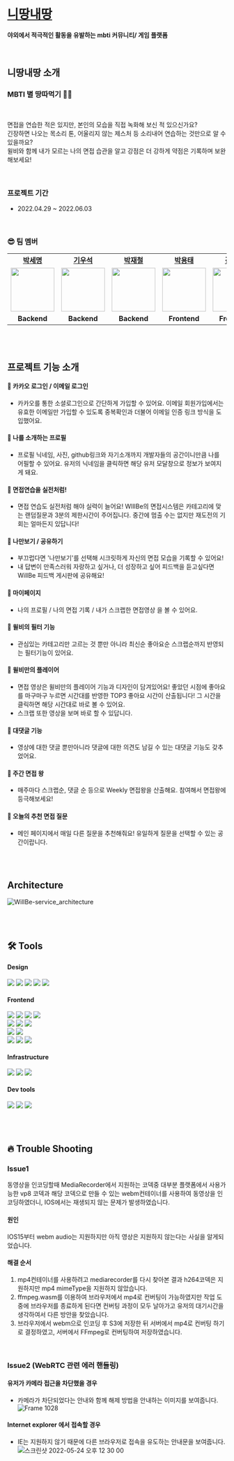 # [니땅내땅](https://dev.ddangddang.site/)

<b>야외에서 적극적인 활동을 유발하는 mbti 커뮤니티/ 게임 플랫폼</b>

<br />

## 니땅내땅 소개

### MBTI 별 땅따먹기 👨‍💻

<br />

면접을 연습한 적은 있지만, 본인의 모습을 직접 녹화해 보신 적 있으신가요?<br/>
긴장하면 나오는 목소리 톤, 어울리지 않는 제스처 등 소리내어 연습하는 것만으로 알 수 있을까요?<br/>
윌비와 함께 내가 모르는 나의 면접 습관을 알고 강점은 더 강하게 약점은 기록하며 보완해보세요!

<br/>

### 프로젝트 기간

- 2022.04.29 ~ 2022.06.03

<br/>

### 😎 팀 멤버

<table>
   <tr>
    <td align="center"><b><a href="https://github.com/diasm3">박세명</a></b></td>
    <td align="center"><b><a href="https://github.com/moto4321">기우석</a></b></td>
     <td align="center"><b><a href="https://github.com/reload1bronze">박재철</a></b></td>
    <td align="center"><b><a href="https://github.com/piggggggggy">박용태</a></b></td>
    <td align="center"><b><a href="https://github.com/pol-dev-shinroo">김재혁</a></b></td>
  </tr>
  <tr>
    <td align="center"><a href="https://github.com/llama-ste"><img src="https://avatars.githubusercontent.com/u/56494905?v=4" width="100px" /></a></td>
     <td align="center"><a href="https://github.com/llama-ste"><img src="https://avatars.githubusercontent.com/u/67586085?v=4" width="100px" /></a></td>
     <td align="center"><a href="https://github.com/llama-ste"><img src="https://avatars.githubusercontent.com/u/55050662?v=4" width="100px" /></a></td>
     <td align="center"><a href="https://github.com/llama-ste"><img src="https://avatars.githubusercontent.com/u/83635051?v=4" width="100px" /></a></td>
     <td align="center"><a href="https://github.com/llama-ste"><img src="https://github.com/pol-dev-shinroo" width="100px" /></a></td>
    
  </tr>
  <tr>
    <td align="center"><b>Backend</b></td>
    <td align="center"><b>Backend</b></td>
    <td align="center"><b>Backend</b></td>
     <td align="center"><b>Frontend</b></td>
    <td align="center"><b>Frontend</b></td>
  </tr>
</table>

<br/>
<br/>

## 프로젝트 기능 소개

#### 🐰 카카오 로그인 / 이메일 로그인

- 카카오를 통한 소셜로그인으로 간단하게 가입할 수 있어요. 이메일 회원가입에서는 유효한 이메일만 가입할 수 있도록 중복확인과 더불어 이메일 인증 링크 방식을 도입했어요.

#### 🦊 나를 소개하는 프로필

- 프로필 닉네임, 사진, github링크와 자기소개까지 개발자들의 공간이니만큼 나를 어필할 수 있어요. 유저의 닉네임을 클릭하면 해당 유저 모달창으로 정보가 보여지게 돼요.

#### 🐸 면접연습을 실전처럼!

- 면접 연습도 실전처럼 해야 실력이 늘어요! WIllBe의 면접시스템은 카테고리에 맞는 랜덤질문과 3분의 제한시간이 주어집니다. 중간에 멈출 수는 없지만 재도전의 기회는 얼마든지 있답니다!

#### 🐙 나만보기 / 공유하기

- 부끄럽다면 '나만보기'를 선택해 시크릿하게 자신의 면접 모습을 기록할 수 있어요!
- 내 답변이 만족스러워 자랑하고 싶거나, 더 성장하고 싶어 피드백을 듣고싶다면 WillBe 피드백 게시판에 공유해요!

#### 🐼 마이페이지

- 나의 프로필 / 나의 면접 기록 / 내가 스크랩한 면접영상 을 볼 수 있어요.

#### 🐨 윌비의 필터 기능

- 관심있는 카테고리만 고르는 것 뿐만 아니라 최신순 좋아요순 스크랩순까지 반영되는 필터기능이 있어요.

#### 🐠 윌비만의 플레이어

- 면접 영상은 윌비만의 플레이어 기능과 디자인이 담겨있어요! 좋았던 시점에 좋아요를 마구마구 누르면 시간대를 반영한 TOP3 좋아요 시간이 산출됩니다! 그 시간을 클릭하면 해당 시간대로 바로 볼 수 있어요.
- 스크랩 또한 영상을 보며 바로 할 수 있답니다.

#### 🐹 대댓글 기능

- 영상에 대한 댓글 뿐만아니라 댓글에 대한 의견도 남길 수 있는 대댓글 기능도 갖추었어요.

#### 🐠 주간 면접 왕

- 매주마다 스크랩순, 댓글 순 등으로 Weekly 면접왕을 산출해요. 참여해서 면접왕에 등극해보세요!

#### 🐶 오늘의 추천 면접 질문

- 메인 페이지에서 매일 다른 질문을 추천해줘요! 유일하게 질문을 선택할 수 있는 공간이랍니다.

<br/>
<br/>

## Architecture

![WillBe-service_architecture](https://user-images.githubusercontent.com/88864019/170158157-eb5066ef-93dc-42a4-9407-4cfac15d4b76.jpg)

<br/>
<br/>

## 🛠 Tools

#### Design

<p>
  <img src="https://img.shields.io/badge/Figma-F24E1E?style=for-the-badge&logo=Figma&logoColor=white"/>
  <img src="https://img.shields.io/badge/Adobe XD-FF61F6?style=for-the-badge&logo=Adobe XD&logoColor=white"/>
  <img src="https://img.shields.io/badge/Adobe Illustrator-FF9A00?style=for-the-badge&logo=Adobe Illustrator&logoColor=white"/>
  <img src="https://img.shields.io/badge/Adobe Photoshop-31A8FF?style=for-the-badge&logo=Adobe Photoshop&logoColor=white"/>
  <img src="https://img.shields.io/badge/css-1572B6?style=for-the-badge&logo=css3&logoColor=white">
</p>

#### Frontend

<p>
  <img src="https://img.shields.io/badge/javascript-F7DF1E?style=for-the-badge&logo=javascript&logoColor=black">
  <img src="https://img.shields.io/badge/html-E34F26?style=for-the-badge&logo=html5&logoColor=white">
  <img src="https://img.shields.io/badge/css-1572B6?style=for-the-badge&logo=css3&logoColor=white">
  <img src="https://img.shields.io/badge/axios-007CE2?style=for-the-badge&logo=axios&logoColor=white" >
  <br>
  <img src="https://img.shields.io/badge/React-61DAFB?style=for-the-badge&logo=React&logoColor=black">
  <img src="https://img.shields.io/badge/React_Router-CA4245?style=for-the-badge&logo=react-router&logoColor=white">
  <img src="https://img.shields.io/badge/redux-%23593d88.svg?style=for-the-badge&logo=redux&logoColor=white" >
  <br>
  <img src="https://img.shields.io/badge/styled--components-DB7093?style=for-the-badge&logo=styled-components&logoColor=white" >
  <img src="https://img.shields.io/badge/MUI-%230081CB.svg?style=for-the-badge&logo=mui&logoColor=white" >
  <br>
  <img src="https://img.shields.io/badge/WebRTC-232F3E?style=for-the-badge&logo=WebRTC&logoColor=white">
  <img src="https://img.shields.io/badge/Record RTC-31A8FF?style=for-the-badge&logo=Record RTC&logoColor=white">
  <img src="https://img.shields.io/badge/React Player-33EE33?style=for-the-badge&logo=React Player&logoColor=white">
</p>

#### Infrastructure

<p>
  <img src="https://img.shields.io/badge/AWS-%23FF9900.svg?style=for-the-badge&logo=amazon-aws&logoColor=white" > 
  <img src="https://img.shields.io/badge/AWS amplify-CA4245?style=for-the-badge&logo=AWS amplify&logoColor=white">
  <img src="https://img.shields.io/badge/route53-F7A81B?style=for-the-badge&logo=route53&logoColor=white">
</p>

#### Dev tools

<p> 
  <img src="https://img.shields.io/badge/Visual%20Studio%20Code-0078d7.svg?style=for-the-badge&logo=visual-studio-code&logoColor=white">
  <img src="https://img.shields.io/badge/git-%23F05033.svg?style=for-the-badge&logo=git&logoColor=white">
  <img src="https://img.shields.io/badge/github-%23121011.svg?style=for-the-badge&logo=github&logoColor=white">
</p>

<br>
<br>

## 🔥 Trouble Shooting

### Issue1

동영상을 인코딩할때 MediaRecorder에서 지원하는 코덱중 대부분 플랫폼에서 사용가능한 vp8 코덱과 해당 코덱으로 만들 수 있는 webm컨테이너를 사용하여 동영상을 인코딩하였더니, IOS에서는 재생되지 않는 문제가 발생하였습니다.

#### 원인

IOS15부터 webm audio는 지원하지만 아직 영상은 지원하지 않는다는 사실을 알게되었습니다.

#### 해결 순서

1. mp4컨테이너를 사용하려고 mediarecorder를 다시 찾아본 결과 h264코덱은 지원하지만 mp4 mimeType을 지원하지 않았습니다.
2. ffmpeg.wasm를 이용하여 브라우저에서 mp4로 컨버팅이 가능하였지만 작업 도중에 브라우저를 종료하게 된다면 컨버팅 과정이 모두 날아가고 유저의 대기시간을 생각하여서 다른 방안을 찾았습니다.
3. 브라우저에서 webm으로 인코딩 후 S3에 저장한 뒤 서버에서 mp4로 컨버팅 하기로 결정하였고, 서버에서 FFmpeg로 컨버팅하여 저장하였습니다.

<br/>

### Issue2 (WebRTC 관련 에러 핸들링)

#### 유저가 카메라 접근을 차단했을 경우

- 카메라가 차단되었다는 안내와 함께 해제 방법을 안내하는 이미지를 보여줍니다. ![Frame 1028](https://user-images.githubusercontent.com/90495580/169949359-9a10d960-847c-440b-9530-dcb1ae20ba13.png)

#### Internet explorer 에서 접속할 경우

- IE는 지원하지 않기 때문에 다른 브라우저로 접속을 유도하는 안내문을 보여줍니다. ![스크린샷 2022-05-24 오후 12 30 00](https://user-images.githubusercontent.com/90495580/169949592-ecea91e8-8976-460c-8fb7-586266bddd60.png)

<br>
<br>
